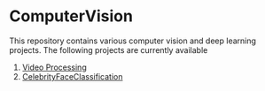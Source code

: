 # ComputerVision
This repository contains various computer vision and deep learning projects. The following projects are currently available
1) [Video Processing](VideoProcessing/README.md)
2) [CelebrityFaceClassification](CelebrityFaceClassification/README.md)
